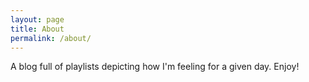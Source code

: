 ```yaml
---
layout: page
title: About
permalink: /about/
---
```


A blog full of playlists depicting how I'm feeling for a given day. Enjoy!
